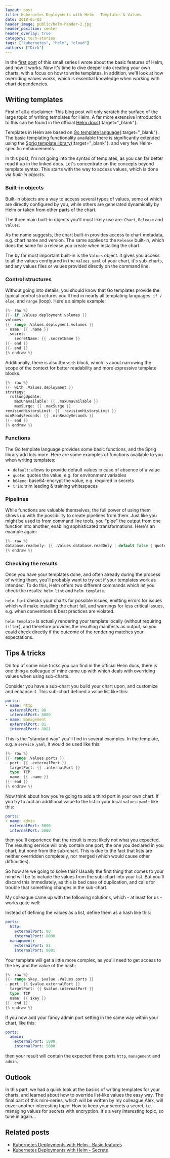 ```yaml
---
layout: post
title: Kubernetes Deployments with Helm - Templates & Values
date: 2018-05-03
header_image: public/helm-header-2.jpg
header_position: center
header_overlay: true
category: tech-stories
tags: ["kubernetes", "helm", "cloud"]
authors: ["Dirk"]
---
```


In the [first post](/blog/tech-stories/kubernetes-deployments-with-helm) of this small series I wrote about the basic features of Helm, and how it works.
Now it's time to dive deeper into creating your own charts, with a focus on how to write templates.
In addition, we'll look at how overriding values works, which is essential knowledge when working with chart dependencies.

## Writing templates

First of all a disclaimer: This blog post will only scratch the surface of the large topic of writing templates for Helm.
A far more extensive introduction to this can be found in the official [Helm docs](https://docs.helm.sh/chart_template_guide){:target="_blank"}.

Templates in Helm are based on [Go template language](https://godoc.org/text/template){:target="_blank"}.
The basic templating functionality available there is significantly extended using the
[Sprig template library](https://godoc.org/github.com/Masterminds/sprig){:target="_blank"}, and very few Helm-specific enhancements.

In this post, I'm not going into the syntax of templates, as you can far better read it up in the linked docs.
Let's concentrate on the concepts beyond template syntax.
This starts with the way to access values, which is done via _built-in objects_.

### Built-in objects

Built-in objects are a way to access several types of values, some of which are directly configured by you, while others are generated dynamically by Helm or taken from other parts of the chart.

The three main built-in objects you'll most likely use are: `Chart`, `Release` and `Values`.

As the name suggests, the chart built-in provides access to chart metadata, e.g. chart name and version. The same applies to the `Release` built-in, which does the same for a release you create when installing the chart.

The by far most important built-in is the `Values` object. It gives you access to all the values configured in the `values.yaml` of your chart, it's sub-charts, and any values files or values provided directly on the command line.

### Control structures

Without going into details, you should know that Go templates provide the typical control structures you'll find in nearly all templating languages: `if / else`, and `range` (loop).
Here's a simple example:

```go
{%- raw %}
{{- if .Values.deployment.volumes }}
volumes:
{{- range .Values.deployment.volumes }}
- name: {{ .name }}
  secret:
    secretName: {{ .secretName }}
{{- end }}
{{- end }}
{% endraw %}
```

Additionally, there is also the `with` block, which is about narrowing the scope of the context for better readability and more expressive template blocks.

```go
{%- raw %}
{{- with .Values.deployment }}
strategy:
  rollungUpdate:
    maxUnavailable: {{ .maxUnavailable }}
    maxSurge: {{ .maxSurge }}
revisionHistoryLimit: {{ .revisionHistoryLimit }}
minReadySeconds: {{ .minReadySeconds }}
{{- end }}
{% endraw %}
```

### Functions

The Go template language provides some basic functions, and the Sprig library add lots more.
Here are some examples of functions available to you when writing templates:

- `default`: allows to provide default values in case of absence of a value
- `quote`: quotes the value, e.g. for environment variables
- `b64enc`: base64-encrypt the value, e.g. required in secrets
- `trim`: trim leading & training whitespaces

### Pipelines

While functions are valuable themselves, the full power of using them shows up with the possibility to create pipelines from them.
Just like you might be used to from command line tools, you "pipe" the output from one function into another, enabling sophisticated transformations.
Here's an example again:

```go
{%- raw %}
database.readonly: {{ .Values.database.readOnly | default false | quote | base64enc }}
{% endraw %}
```

### Checking the results

Once you have your templates done, and often already during the process of writing them, you'll probably want to try out if your templates work as intended.
To do this, Helm offers two different commands which let you check the results: `helm lint` and `helm template`.

`helm lint` checks your charts for possible issues, emitting errors for issues which will make installing the chart fail, and warnings for less critical issues, e.g. when conventions & best practices are violated.

`helm template` is actually rendering your template locally (without requiring `tiller`), and therefore provides the resulting manifests as output, so you could check directly if the outcome of the rendering matches your expectations.

## Tips & tricks

On top of some nice tricks you can find in the official Helm docs, there is one thing a colleague of mine came up with which deals with overriding values when using sub-charts.

Consider you have a sub-chart you build your chart upon, and customize and enhance it.
This sub-chart defined a value list like this:

```yaml
ports:
- name: http
  externalPort: 80
  internalPort: 8080
- name: management
  externalPort: 81
  internalPort: 8081
```

This is the "standard way" you'll find in several examples.
In the template, e.g. a `service.yaml`, it would be used like this:

```go
{%- raw %}
{{- range .Values.ports }}
- port: {{ .externalPort }}
  targetPort: {{ .internalPort }}
  type: TCP
  name: {{ .name }}
{{- end }}
{% endraw %}
```

Now think about how you're going to add a third port in your own chart.
If you try to add an additional value to the list in your local `values.yaml`- like this:

```yaml
ports:
- name: admin
  externalPort: 5000
  internalPort: 5000
```

then you'll experience that the result is most likely not what you expected.
The resulting service will only contain one port, the one you declared in you chart, but none from the sub-chart.
This is due to the fact that lists are neither overridden completely, nor merged (which would cause other difficulties).

So how are we going to solve this?
Usually the first thing that comes to your mind will be to include the values from the sub-chart into your list.
But you'll discard this immediately, as this is bad case of duplication, and calls for trouble that something changes in the sub-chart.

My colleague came up with the following solutions, which - at least for us - works quite well:

Instead of defining the values as a list, define them as a hash like this:

```yaml
ports:
  http:
    externalPort: 80
    internalPort: 8080
  management:
    externalPort: 81
    internalPort: 8081
```

Your template will get a little more complex, as you'll need to get access to the key and the value of the hash:

```go
{%- raw %}
{{- range $key, $value .Values.ports }}
- port: {{ $value.externalPort }}
  targetPort: {{ $value.internalPort }}
  type: TCP
  name: {{ $key }}
{{- end }}
{% endraw %}
```

If you now add your fancy admin port setting in the same way within your chart, like this:

```yaml
ports:
  admin:
    externalPort: 5000
    internalPort: 5000
```

then your result will contain the expected three ports `http`, `management` and `admin`.

## Outlook

In this part, we had a quick look at the basics of writing templates for your charts, and learned about how to override list-like values the easy way.
The final part of this mini-series, which will be written by my colleague Alex, will cover another interesting topic:
How to keep your secrets a secret, i.e. managing values for secrets with encryption.
It's a very interesting topic, so tune in again...

## Related posts

* [Kubernetes Deployments with Helm - Basic features](/blog/tech-stories/kubernetes-deployments-with-helm/)
* [Kubernetes Deployments with Helm - Secrets](/blog/tech-stories/kubernetes-deployments-with-helm-secrets/)
